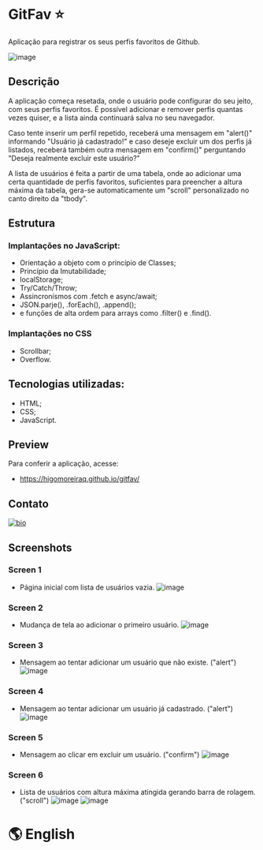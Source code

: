# GitFav ⭐️

Aplicação para registrar os seus perfis favoritos de Github.

![image](https://user-images.githubusercontent.com/107502907/187459896-cd273562-7a92-4833-bbed-d63170c979a5.png)

## Descrição

A aplicação começa resetada, onde o usuário pode configurar do seu jeito, com seus perfis favoritos.
É possível adicionar e remover perfis quantas vezes quiser, e a lista ainda continuará salva no seu navegador.

Caso tente inserir um perfil repetido, receberá uma mensagem em "alert()" informando "Usuário já cadastrado!"
e caso deseje excluir um dos perfis já listados, receberá também outra mensagem em "confirm()" perguntando "Deseja realmente excluir este usuário?"

A lista de usuários é feita a partir de uma tabela, onde ao adicionar uma certa quantidade de perfis favoritos, suficientes para preencher a altura máxima da tabela,
gera-se automaticamente um "scroll" personalizado no canto direito da "tbody".

## Estrutura

### Implantações no JavaScript: 

- Orientação a objeto com o princípio de Classes; 
- Princípio da Imutabilidade;
- localStorage;
- Try/Catch/Throw;
- Assincronísmos com .fetch e async/await;
- JSON.parje(), .forEach(), .append();
- e funções de alta ordem para arrays como .filter() e .find().

### Implantações no CSS

- Scrollbar;
- Overflow.

## Tecnologias utilizadas:

- HTML;
- CSS;
- JavaScript.

## Preview

Para conferir a aplicação, acesse:

- https://higomoreiraq.github.io/gitfav/

## Contato

[![bio](https://img.shields.io/badge/bio_higomoreiraq-42D3FF?style=for-the-badge&logo=ko-fi&logoColor=white)](https://higomoreiraq.github.io/Bio-Higo-Moreira/)

## Screenshots

### Screen 1
- Página inicial com lista de usuários vazia.
![image](https://user-images.githubusercontent.com/107502907/187459896-cd273562-7a92-4833-bbed-d63170c979a5.png)

### Screen 2
- Mudança de tela ao adicionar o primeiro usuário.
![image](https://user-images.githubusercontent.com/107502907/187460234-0b38c84c-5a85-49a6-a057-b48a64e78e1e.png)

### Screen 3
- Mensagem ao tentar adicionar um usuário que não existe. ("alert")
![image](https://user-images.githubusercontent.com/107502907/187463612-97828a63-cbce-4698-ab17-a506394cc1e5.png)

### Screen 4
- Mensagem ao tentar adicionar um usuário já cadastrado. ("alert")
![image](https://user-images.githubusercontent.com/107502907/187464018-c9773cd8-af6d-4777-b60b-961d526a5aaf.png)

### Screen 5
- Mensagem ao clicar em excluir um usuário. ("confirm")
![image](https://user-images.githubusercontent.com/107502907/187464240-2dd84908-87c2-491e-aaaa-40dc79e5a9ef.png)

### Screen 6
- Lista de usuários com altura máxima atingida gerando barra de rolagem. ("scroll")
![image](https://user-images.githubusercontent.com/107502907/192110638-b1cf48d0-9c38-406e-8cca-57ec7efcbd46.png)
![image](https://user-images.githubusercontent.com/107502907/187468688-c333fa17-615c-43d7-a423-191b9646cf9b.png)









#
# 🌎 English
